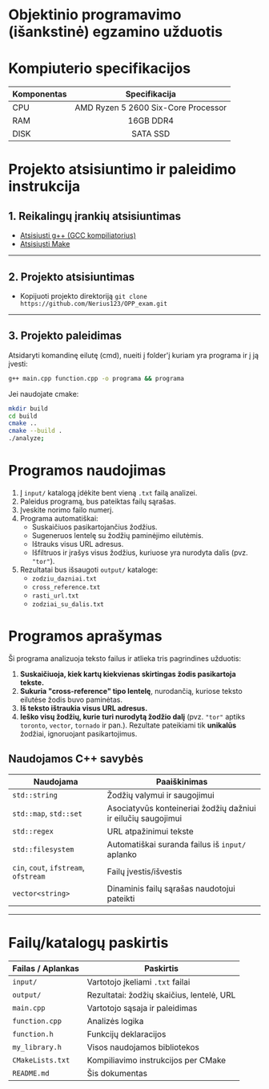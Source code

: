 # Objektinio programavimo (išankstinė) egzamino užduotis

# Kompiuterio specifikacijos

| Komponentas |             Specifikacija                 |
| :---------- |         :---------------------:           |
| CPU         | AMD Ryzen 5 2600 Six-Core Processor </br> |
| RAM         |             16GB DDR4 </br>               |
| DISK        |             SATA SSD </br>                |

# Projekto atsisiuntimo ir paleidimo instrukcija

## 1. Reikalingų įrankių atsisiuntimas

- [Atsisiusti g++ (GCC kompiliatorius)](https://sourceforge.net/projects/mingw-w64/)
- [Atsisiųsti Make](https://gnuwin32.sourceforge.net/packages/make.htm)

---

## 2. Projekto atsisiuntimas


- Kopijuoti projekto direktoriją `git clone https://github.com/Nerius123/OPP_exam.git`
---

## 3. Projekto paleidimas

Atsidaryti komandinę eilutę (cmd), nueiti į folder'į kuriam yra programa ir į ją įvesti:
```bash
g++ main.cpp function.cpp -o programa && programa
```
Jei naudojate cmake: 

```bash
mkdir build
cd build
cmake ..
cmake --build .
./analyze;
``` 

# Programos naudojimas

1. Į `input/` katalogą įdėkite bent vieną `.txt` failą analizei.
2. Paleidus programą, bus pateiktas failų sąrašas.
3. Įveskite norimo failo numerį.
4. Programa automatiškai:
   - Suskaičiuos pasikartojančius žodžius.
   - Sugeneruos lentelę su žodžių paminėjimo eilutėmis.
   - Ištrauks visus URL adresus.
   - Išfiltruos ir įrašys visus žodžius, kuriuose yra nurodyta dalis (pvz. `"tor"`).
5. Rezultatai bus išsaugoti `output/` kataloge:
   - `zodziu_dazniai.txt`
   - `cross_reference.txt`
   - `rasti_url.txt`
   - `zodziai_su_dalis.txt`

# Programos aprašymas

Ši programa analizuoja teksto failus ir atlieka tris pagrindines užduotis:
1. **Suskaičiuoja, kiek kartų kiekvienas skirtingas žodis pasikartoja tekste.**
2. **Sukuria "cross-reference" tipo lentelę**, nurodančią, kuriose teksto eilutėse žodis buvo paminėtas.
3. **Iš teksto ištraukia visus URL adresus.**
4. **Ieško visų žodžių, kurie turi nurodytą žodžio dalį** (pvz. `"tor"` aptiks `toronto`, `vector`, `tornado` ir pan.). Rezultate pateikiami tik **unikalūs** žodžiai, ignoruojant pasikartojimus.


## Naudojamos C++ savybės

| Naudojama | Paaiškinimas |
|-----------|--------------|
| `std::string` | Žodžių valymui ir saugojimui |
| `std::map`, `std::set` | Asociatyvūs konteineriai žodžių dažniui ir eilučių saugojimui |
| `std::regex` | URL atpažinimui tekste |
| `std::filesystem` | Automatiškai suranda failus iš `input/` aplanko |
| `cin`, `cout`, `ifstream`, `ofstream` | Failų įvestis/išvestis |
| `vector<string>` | Dinaminis failų sąrašas naudotojui pateikti |

---

# Failų/katalogų paskirtis

| Failas / Aplankas   | Paskirtis |
|---------------------|-----------|
| `input/`            | Vartotojo įkeliami `.txt` failai |
| `output/`           | Rezultatai: žodžių skaičius, lentelė, URL |
| `main.cpp`          | Vartotojo sąsaja ir paleidimas |
| `function.cpp`      | Analizės logika |
| `function.h`        | Funkcijų deklaracijos |
| `my_library.h`      | Visos naudojamos bibliotekos |
| `CMakeLists.txt`    | Kompiliavimo instrukcijos per CMake |
| `README.md`         | Šis dokumentas |